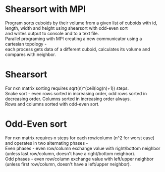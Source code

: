 # Shearsort with MPI
Program sorts cuboids by their volume from a given list of cuboids with id, length, width and height using shearsort with odd-even sort\
and writes output to console and to a text file.\
Parallel programing with MPI creating a new communicator using a cartesian topology - \
each process gets data of a different cuboid, calculates its volume and compares with neighbor.

# Shearsort  
For nxn matrix sorting requires sqrt(n)*(ceil(log(n)+1)) steps.\
Snake sort - even rows sorted in increasing order, odd rows sorted in decreasing order. Columns sorted in increasing order always.\
Rows and columns sorted with odd-even sort.

# Odd-Even sort 
For nxn matrix requires n steps for each row/column (n^2 for worst case) and operates in two alternating phases - \
Even phases - even row/column exchange value with right/bottom neighbor (unless last row/column, doesn't have a right/bottom neighbor).\
Odd phases - even row/column exchange value with left/upper neighbor (unless first row/column, doesn't have a left/upper neighbor).
